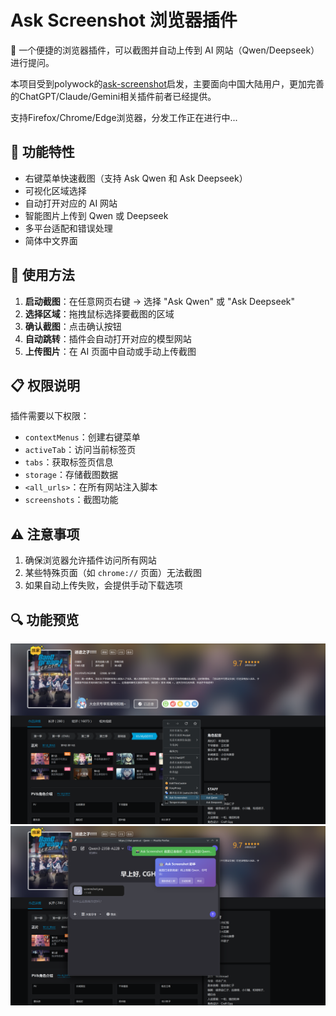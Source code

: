 # Ask Screenshot 浏览器插件

🤖 一个便捷的浏览器插件，可以截图并自动上传到 AI 网站（Qwen/Deepseek）进行提问。

本项目受到polywock的[ask-screenshot](https://github.com/polywock/ask-screenshot)启发，主要面向中国大陆用户，更加完善的ChatGPT/Claude/Gemini相关插件前者已经提供。

支持Firefox/Chrome/Edge浏览器，分发工作正在进行中...

## 🚀 功能特性

- 右键菜单快速截图（支持 Ask Qwen 和 Ask Deepseek）
- 可视化区域选择
- 自动打开对应的 AI 网站
- 智能图片上传到 Qwen 或 Deepseek
- 多平台适配和错误处理
- 简体中文界面

## 🎯 使用方法

1. **启动截图**：在任意网页右键 → 选择 "Ask Qwen" 或 "Ask Deepseek"
2. **选择区域**：拖拽鼠标选择要截图的区域
3. **确认截图**：点击确认按钮
4. **自动跳转**：插件会自动打开对应的模型网站
5. **上传图片**：在 AI 页面中自动或手动上传截图

## 📋 权限说明

插件需要以下权限：

- `contextMenus`：创建右键菜单
- `activeTab`：访问当前标签页
- `tabs`：获取标签页信息
- `storage`：存储截图数据
- `<all_urls>`：在所有网站注入脚本
- `screenshots`：截图功能

## ⚠️ 注意事项

1. 确保浏览器允许插件访问所有网站
2. 某些特殊页面（如 `chrome://` 页面）无法截图
3. 如果自动上传失败，会提供手动下载选项

## 🔍 功能预览

![选项展示](demo/demo1.png)
![提问展示](demo/demo2.png)
